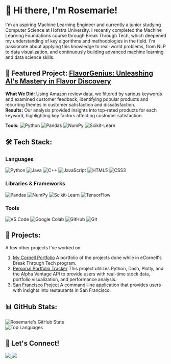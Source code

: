 # 👋 Hi there, I'm Rosemarie!

I'm an aspiring Machine Learning Engineer and currently a junior studying Computer Science at Hofstra University. I recently completed the Machine Learning Foundations course through Break Through Tech, which deepened my understanding of key algorithms and methodologies in the field. I'm passionate about applying this knowledge to real-world problems, from NLP to data visualization, and continuously building advanced machine learning and data science skills.

## 🎯 Featured Project: [FlavorGenius: Unleashing AI's Mastery in Flavor Discovery](https://github.com/rosemarie-17/FlavorGenius)
**What We Did:** Using Amazon review data, we filtered by various keywords and examined customer feedback, identifying popular products and recurring themes in customer satisfaction and dissatisfaction.  
**Results:** Our analysis provided insights into top-rated products for each keyword, highlighting key factors affecting customer satisfaction.  

**Tools:** ![Python](https://img.shields.io/badge/-Python-3776AB?style=flat&logo=python&logoColor=white)
![Pandas](https://img.shields.io/badge/-Pandas-150458?style=flat&logo=pandas&logoColor=white)
![NumPy](https://img.shields.io/badge/-NumPy-013243?style=flat&logo=numpy&logoColor=white)
![Scikit-Learn](https://img.shields.io/badge/-Scikit_Learn-F7931E?style=flat&logo=scikit-learn&logoColor=white)
## 🛠️ Tech Stack:
### Languages
![Python](https://img.shields.io/badge/-Python-3776AB?style=for-the-badge&logo=python&logoColor=white)
![Java](https://img.shields.io/badge/-Java-007396?style=for-the-badge&logoColor=white)
![C++](https://img.shields.io/badge/-C++-00599C?style=for-the-badge&logo=c%2B%2B&logoColor=white)
![JavaScript](https://img.shields.io/badge/-JavaScript-F7DF1E?style=for-the-badge&logo=javascript&logoColor=black)
![HTML5](https://img.shields.io/badge/-HTML5-E34F26?style=for-the-badge&logo=html5&logoColor=white)
![CSS3](https://img.shields.io/badge/-CSS3-1572B6?style=for-the-badge&logo=css3&logoColor=white)
### Libraries & Frameworks
![Pandas](https://img.shields.io/badge/-Pandas-150458?style=for-the-badge&logo=pandas&logoColor=white)
![NumPy](https://img.shields.io/badge/-NumPy-013243?style=for-the-badge&logo=numpy&logoColor=white)
![Scikit-Learn](https://img.shields.io/badge/-Scikit_Learn-F7931E?style=for-the-badge&logo=scikit-learn&logoColor=white)
![TensorFlow](https://img.shields.io/badge/-TensorFlow-FF6F00?style=for-the-badge&logo=tensorflow&logoColor=white)
### Tools
![VS Code](https://img.shields.io/badge/-VS_Code-007ACC?style=for-the-badge&logo=visual-studio-code&logoColor=white)
![Google Colab](https://img.shields.io/badge/-Google_Colab-F9AB00?style=for-the-badge&logo=google-colab&logoColor=black)
![GitHub](https://img.shields.io/badge/-GitHub-181717?style=for-the-badge&logo=github&logoColor=white)
![Git](https://img.shields.io/badge/-Git-F05032?style=for-the-badge&logo=git&logoColor=white)
## 🚀 Projects:
A few other projects I've worked on:  
1. [My Cornell Portfolio](https://github.com/rosemarie-17/My-Cornell-Portfolio)
   A portfolio of the projects done while in eCornell's Break Through Tech program.
2. [Personal Portfolio Tracker](https://github.com/rosemarie-17/stock-tracker)
   This project utilizes Python, Dash, Plotly, and the Alpha Vantage API to provide users with real-time stock data, portfolio visualization, and performance analysis.
3. [San Francisco Project](https://github.com/rosemarie-17/San-Francisco-Project)
   A command-line application that provides users with insights into restaurants in San Francisco.
## 📊 GitHub Stats:
![Rosemarie's GitHub Stats](https://github-readme-stats.vercel.app/api?username=rosemarie-17&show_icons=true&theme=transparent)  
![Top Languages](https://github-readme-stats.vercel.app/api/top-langs/?username=rosemarie-17&layout=compact&theme=transparent)
## 📱 Let's Connect!
<p align="left">
  <a href="https://linkedin.com/in/rosemarie-nasta" target="_blank">
    <img src="https://img.shields.io/badge/LinkedIn-0077B5?style=for-the-badge&logo=linkedin&logoColor=white" />
  </a>
  <a href="mailto:rnasta3@pride.hofstra.edu" target="_blank">
    <img src="https://img.shields.io/badge/Email-D14836?style=for-the-badge&logo=gmail&logoColor=white" />
  </a>
</p>


